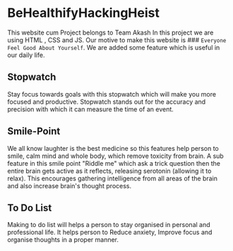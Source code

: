 # BeHealthifyHackingHeist

This website cum Project belongs to Team Akash
In this project we are using HTML , CSS and JS. Our motive to make this website is ### `Everyone Feel Good About Yourself`.
We are added some feature which is useful in our daily life.

## Stopwatch

Stay focus towards goals with this stopwatch which will make you more focused and productive. Stopwatch stands out for the accuracy and precision with which it can measure the time of an event.

## Smile-Point

We all know laughter is the best medicine so this features help person to smile, calm mind and whole body, which remove toxicity from brain. A sub feature in this smile point "Riddle me" which ask a trick question then the entire brain gets active as it reflects, releasing serotonin (allowing it to relax). This encourages gathering intelligence from all areas of the brain and also increase brain's thought process.

## To Do List

Making to do list will helps a person to stay organised in personal and professional life. It helps person to Reduce anxiety, Improve focus and organise thoughts in a proper manner.

